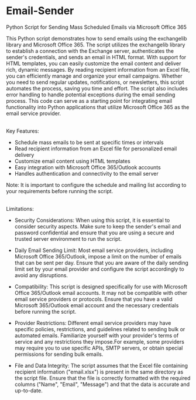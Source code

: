 # Email-Sender
Python Script for Sending Mass Scheduled Emails via Microsoft Office 365 


This Python script demonstrates how to send emails using the exchangelib library and Microsoft Office 365. The script utilizes the exchangelib library to establish a connection with the Exchange server, authenticates the sender's credentials, and sends an email in HTML format. With support for HTML templates, you can easily customize the email content and deliver rich, dynamic messages. By reading recipient information from an Excel file, you can efficiently manage and organize your email campaigns. Whether you need to send regular updates, notifications, or newsletters, this script automates the process, saving you time and effort. The script also includes error handling to handle potential exceptions during the email sending process. This code can serve as a starting point for integrating email functionality into Python applications that utilize Microsoft Office 365 as the email service provider.

<br />
Key Features:

* Schedule mass emails to be sent at specific times or intervals
* Read recipient information from an Excel file for personalized email delivery
* Customize email content using HTML templates
* Easy integration with Microsoft Office 365/Outlook accounts
* Handles authentication and connectivity to the email server

Note: It is important to configure the schedule and mailing list according to your requirements before running the script.

<br />
Limitations:

* Security Considerations: When using this script, it is essential to consider security aspects. Make sure to keep the sender's email and password confidential and ensure that you are using a secure and trusted server environment to run the script.

* Daily Email Sending Limit: Most email service providers, including Microsoft Office 365/Outlook, impose a limit on the number of emails that can be sent per day. Ensure that you are aware of the daily sending limit set by your email provider and configure the script accordingly to avoid any disruptions.

* Compatibility: This script is designed specifically for use with Microsoft Office 365/Outlook email accounts. It may not be compatible with other email service providers or protocols. Ensure that you have a valid Microsoft 365/Outlook email account and the necessary credentials before running the script.

* Provider Restrictions: Different email service providers may have specific policies, restrictions, and guidelines related to sending bulk or automated emails. Familiarize yourself with your provider's terms of service and any restrictions they impose.For example, some providers may require you to use specific APIs, SMTP servers, or obtain special permissions for sending bulk emails.

* File and Data Integrity: The script assumes that the Excel file containing recipient information ("email.xlsx") is present in the same directory as the script file. Ensure that the file is correctly formatted with the required columns ("Name", "Email", "Message") and that the data is accurate and up-to-date.


